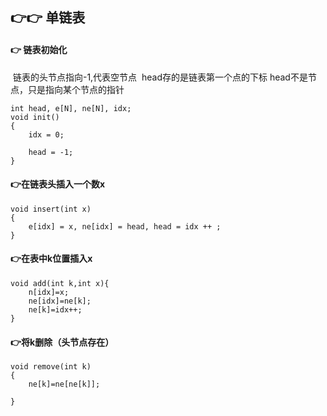 ## 👉👉 单链表

#### 👉 链表初始化

​      链表的头节点指向-1,代表空节点
​      head存的是链表第一个点的下标
​      head不是节点，只是指向某个节点的指针

```
int head, e[N], ne[N], idx;
void init()
{
    idx = 0;
    
    head = -1;
}
```

#### 👉在链表头插入一个数x

```
void insert(int x)
{
    e[idx] = x, ne[idx] = head, head = idx ++ ;
}
```

#### 👉在表中k位置插入x

```
void add(int k,int x){
    n[idx]=x;
    ne[idx]=ne[k];
    ne[k]=idx++;
}
```
#### 👉将k删除（头节点存在）

```
void remove(int k)
{
    ne[k]=ne[ne[k]];

}
```


